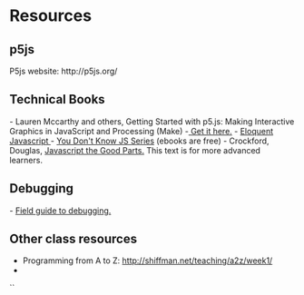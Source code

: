 
<h1>Resources</h1>

<h2>p5js</h2>
P5js website: http://p5js.org/

<h2>Technical Books</h2>
- Lauren Mccarthy and others, Getting Started with p5.js: Making Interactive Graphics in JavaScript and Processing (Make) -<a href="http://www.amazon.com/Getting-Started-p5-js-Interactive-JavaScript-ebook/dp/B016VF1G3W/ref=sr_1_1?s=digital-text&ie=UTF8&qid=1453178928&sr=1-1&keywords=p5js"> Get it here.</a>
- <a href="http://eloquentjavascript.net/">Eloquent Javascript </a>
- <a href="https://github.com/getify/You-Dont-Know-JS">You Don't Know JS Series</a> (ebooks are free)
- Crockford, Douglas, <a href="http://bdcampbell.net/javascript/book/javascript_the_good_parts.pdf">Javascript the Good Parts.</a> This text is for more advanced learners.

<h2>Debugging</h2>
- <a href="http://p5js.org/tutorials/debugging/">Field guide to debugging. </a>


<h2>Other class resources</h2>

- Programming from A to Z: http://shiffman.net/teaching/a2z/week1/  
-   
``